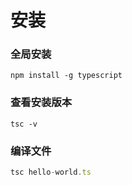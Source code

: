 # 安装


### 全局安装
```shell
npm install -g typescript
```


### 查看安装版本
```shell
tsc -v
```


### 编译文件
```typescript
tsc hello-world.ts
```